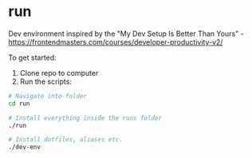 # run
Dev environment inspired by the "My Dev Setup Is Better Than Yours" - https://frontendmasters.com/courses/developer-productivity-v2/

To get started:

1. Clone repo to computer
2. Run the scripts:

```sh
# Navigate into folder
cd run

# Install everything inside the runs folder
./run

# Install dotfiles, aliases etc.
./dev-env
```

